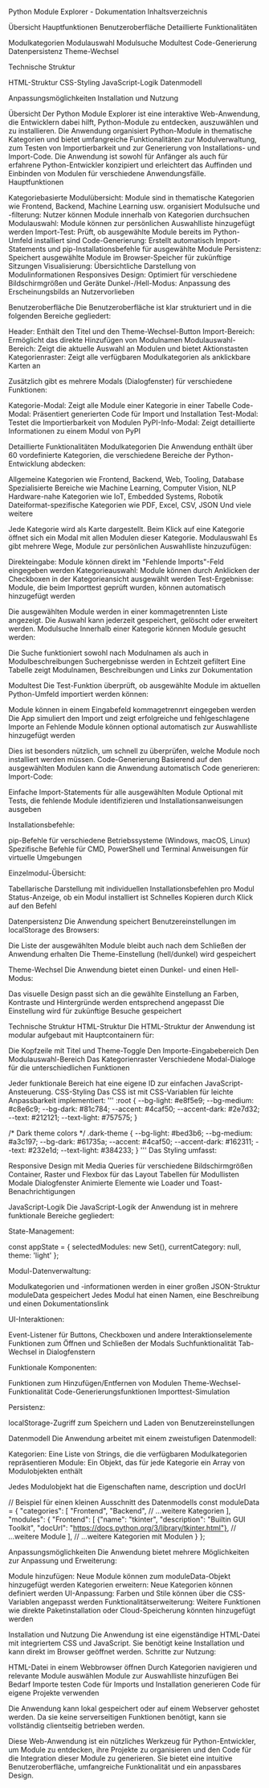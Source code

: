 Python Module Explorer - Dokumentation
Inhaltsverzeichnis

Übersicht
Hauptfunktionen
Benutzeroberfläche
Detaillierte Funktionalitäten

Modulkategorien
Modulauswahl
Modulsuche
Modultest
Code-Generierung
Datenpersistenz
Theme-Wechsel


Technische Struktur

HTML-Struktur
CSS-Styling
JavaScript-Logik
Datenmodell


Anpassungsmöglichkeiten
Installation und Nutzung

Übersicht
Der Python Module Explorer ist eine interaktive Web-Anwendung, die Entwicklern dabei hilft, Python-Module zu entdecken, auszuwählen und zu installieren. Die Anwendung organisiert Python-Module in thematische Kategorien und bietet umfangreiche Funktionalitäten zur Modulverwaltung, zum Testen von Importierbarkeit und zur Generierung von Installations- und Import-Code.
Die Anwendung ist sowohl für Anfänger als auch für erfahrene Python-Entwickler konzipiert und erleichtert das Auffinden und Einbinden von Modulen für verschiedene Anwendungsfälle.
Hauptfunktionen

Kategoriebasierte Modulübersicht: Module sind in thematische Kategorien wie Frontend, Backend, Machine Learning usw. organisiert
Modulsuche und -filterung: Nutzer können Module innerhalb von Kategorien durchsuchen
Modulauswahl: Module können zur persönlichen Auswahlliste hinzugefügt werden
Import-Test: Prüft, ob ausgewählte Module bereits im Python-Umfeld installiert sind
Code-Generierung: Erstellt automatisch Import-Statements und pip-Installationsbefehle für ausgewählte Module
Persistenz: Speichert ausgewählte Module im Browser-Speicher für zukünftige Sitzungen
Visualisierung: Übersichtliche Darstellung von Modulinformationen
Responsives Design: Optimiert für verschiedene Bildschirmgrößen und Geräte
Dunkel-/Hell-Modus: Anpassung des Erscheinungsbilds an Nutzervorlieben

Benutzeroberfläche
Die Benutzeroberfläche ist klar strukturiert und in die folgenden Bereiche gegliedert:

Header: Enthält den Titel und den Theme-Wechsel-Button
Import-Bereich: Ermöglicht das direkte Hinzufügen von Modulnamen
Modulauswahl-Bereich: Zeigt die aktuelle Auswahl an Modulen und bietet Aktionstasten
Kategorienraster: Zeigt alle verfügbaren Modulkategorien als anklickbare Karten an

Zusätzlich gibt es mehrere Modals (Dialogfenster) für verschiedene Funktionen:

Kategorie-Modal: Zeigt alle Module einer Kategorie in einer Tabelle
Code-Modal: Präsentiert generierten Code für Import und Installation
Test-Modal: Testet die Importierbarkeit von Modulen
PyPI-Info-Modal: Zeigt detaillierte Informationen zu einem Modul von PyPI

Detaillierte Funktionalitäten
Modulkategorien
Die Anwendung enthält über 60 vordefinierte Kategorien, die verschiedene Bereiche der Python-Entwicklung abdecken:

Allgemeine Kategorien wie Frontend, Backend, Web, Tooling, Database
Spezialisierte Bereiche wie Machine Learning, Computer Vision, NLP
Hardware-nahe Kategorien wie IoT, Embedded Systems, Robotik
Dateiformat-spezifische Kategorien wie PDF, Excel, CSV, JSON
Und viele weitere

Jede Kategorie wird als Karte dargestellt. Beim Klick auf eine Kategorie öffnet sich ein Modal mit allen Modulen dieser Kategorie.
Modulauswahl
Es gibt mehrere Wege, Module zur persönlichen Auswahlliste hinzuzufügen:

Direkteingabe: Module können direkt im "Fehlende Imports"-Feld eingegeben werden
Kategorieauswahl: Module können durch Anklicken der Checkboxen in der Kategorieansicht ausgewählt werden
Test-Ergebnisse: Module, die beim Importtest geprüft wurden, können automatisch hinzugefügt werden

Die ausgewählten Module werden in einer kommagetrennten Liste angezeigt. Die Auswahl kann jederzeit gespeichert, gelöscht oder erweitert werden.
Modulsuche
Innerhalb einer Kategorie können Module gesucht werden:

Die Suche funktioniert sowohl nach Modulnamen als auch in Modulbeschreibungen
Suchergebnisse werden in Echtzeit gefiltert
Eine Tabelle zeigt Modulnamen, Beschreibungen und Links zur Dokumentation

Modultest
Die Test-Funktion überprüft, ob ausgewählte Module im aktuellen Python-Umfeld importiert werden können:

Module können in einem Eingabefeld kommagetrennrt eingegeben werden
Die App simuliert den Import und zeigt erfolgreiche und fehlgeschlagene Importe an
Fehlende Module können optional automatisch zur Auswahlliste hinzugefügt werden

Dies ist besonders nützlich, um schnell zu überprüfen, welche Module noch installiert werden müssen.
Code-Generierung
Basierend auf den ausgewählten Modulen kann die Anwendung automatisch Code generieren:
Import-Code:

Einfache Import-Statements für alle ausgewählten Module
Optional mit Tests, die fehlende Module identifizieren und Installationsanweisungen ausgeben

Installationsbefehle:

pip-Befehle für verschiedene Betriebssysteme (Windows, macOS, Linux)
Spezifische Befehle für CMD, PowerShell und Terminal
Anweisungen für virtuelle Umgebungen

Einzelmodul-Übersicht:

Tabellarische Darstellung mit individuellen Installationsbefehlen pro Modul
Status-Anzeige, ob ein Modul installiert ist
Schnelles Kopieren durch Klick auf den Befehl

Datenpersistenz
Die Anwendung speichert Benutzereinstellungen im localStorage des Browsers:

Die Liste der ausgewählten Module bleibt auch nach dem Schließen der Anwendung erhalten
Die Theme-Einstellung (hell/dunkel) wird gespeichert

Theme-Wechsel
Die Anwendung bietet einen Dunkel- und einen Hell-Modus:

Das visuelle Design passt sich an die gewählte Einstellung an
Farben, Kontraste und Hintergründe werden entsprechend angepasst
Die Einstellung wird für zukünftige Besuche gespeichert

Technische Struktur
HTML-Struktur
Die HTML-Struktur der Anwendung ist modular aufgebaut mit Hauptcontainern für:

Die Kopfzeile mit Titel und Theme-Toggle
Den Importe-Eingabebereich
Den Modulauswahl-Bereich
Das Kategorienraster
Verschiedene Modal-Dialoge für die unterschiedlichen Funktionen

Jeder funktionale Bereich hat eine eigene ID zur einfachen JavaScript-Ansteuerung.
CSS-Styling
Das CSS ist mit CSS-Variablen für leichte Anpassbarkeit implementiert:
''' 
  :root {
      --bg-light: #e8f5e9;
      --bg-medium: #c8e6c9;
      --bg-dark: #81c784;
      --accent: #4caf50;
      --accent-dark: #2e7d32;
      --text: #212121;
      --text-light: #757575;
  }
  
  /* Dark theme colors */
  .dark-theme {
      --bg-light: #bed3b6;
      --bg-medium: #a3c197;
      --bg-dark: #61735a;
      --accent: #4caf50;
      --accent-dark: #162311;
      --text: #232e1d;
      --text-light: #384233;
  }
'''
Das Styling umfasst:

Responsive Design mit Media Queries für verschiedene Bildschirmgrößen
Container, Raster und Flexbox für das Layout
Tabellen für Modullisten
Modale Dialogfenster
Animierte Elemente wie Loader und Toast-Benachrichtigungen

JavaScript-Logik
Die JavaScript-Logik der Anwendung ist in mehrere funktionale Bereiche gegliedert:

State-Management:

  const appState = {
      selectedModules: new Set(),
      currentCategory: null,
      theme: 'light'
  };

Modul-Datenverwaltung:

Modulkategorien und -informationen werden in einer großen JSON-Struktur moduleData gespeichert
Jedes Modul hat einen Namen, eine Beschreibung und einen Dokumentationslink


UI-Interaktionen:

Event-Listener für Buttons, Checkboxen und andere Interaktionselemente
Funktionen zum Öffnen und Schließen der Modals
Suchfunktionalität
Tab-Wechsel in Dialogfenstern


Funktionale Komponenten:

Funktionen zum Hinzufügen/Entfernen von Modulen
Theme-Wechsel-Funktionalität
Code-Generierungsfunktionen
Importtest-Simulation


Persistenz:

localStorage-Zugriff zum Speichern und Laden von Benutzereinstellungen



Datenmodell
Die Anwendung arbeitet mit einem zweistufigen Datenmodell:

Kategorien: Eine Liste von Strings, die die verfügbaren Modulkategorien repräsentieren
Module: Ein Objekt, das für jede Kategorie ein Array von Modulobjekten enthält

Jedes Modulobjekt hat die Eigenschaften name, description und docUrl

  // Beispiel für einen kleinen Ausschnitt des Datenmodells
  const moduleData = {
    "categories": [
      "Frontend",
      "Backend",
      // ...weitere Kategorien
    ],
    "modules": {
      "Frontend": [
        {"name": "tkinter", "description": "Builtin GUI Toolkit", "docUrl": "https://docs.python.org/3/library/tkinter.html"},
        // ...weitere Module
      ],
      // ...weitere Kategorien mit Modulen
    }
  };

Anpassungsmöglichkeiten
Die Anwendung bietet mehrere Möglichkeiten zur Anpassung und Erweiterung:

Module hinzufügen: Neue Module können zum moduleData-Objekt hinzugefügt werden
Kategorien erweitern: Neue Kategorien können definiert werden
UI-Anpassung: Farben und Stile können über die CSS-Variablen angepasst werden
Funktionalitätserweiterung: Weitere Funktionen wie direkte Paketinstallation oder Cloud-Speicherung könnten hinzugefügt werden

Installation und Nutzung
Die Anwendung ist eine eigenständige HTML-Datei mit integriertem CSS und JavaScript. Sie benötigt keine Installation und kann direkt im Browser geöffnet werden.
Schritte zur Nutzung:

HTML-Datei in einem Webbrowser öffnen
Durch Kategorien navigieren und relevante Module auswählen
Module zur Auswahlliste hinzufügen
Bei Bedarf Importe testen
Code für Imports und Installation generieren
Code für eigene Projekte verwenden

Die Anwendung kann lokal gespeichert oder auf einem Webserver gehostet werden. Da sie keine serverseitigen Funktionen benötigt, kann sie vollständig clientseitig betrieben werden.

Diese Web-Anwendung ist ein nützliches Werkzeug für Python-Entwickler, um Module zu entdecken, ihre Projekte zu organisieren und den Code für die Integration dieser Module zu generieren. Sie bietet eine intuitive Benutzeroberfläche, umfangreiche Funktionalität und ein anpassbares Design.  
